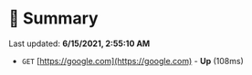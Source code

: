 # 📖 Summary
Last updated: **6/15/2021, 2:55:10 AM**

- `GET` [https://google.com](https://google.com) - **Up** (108ms)
